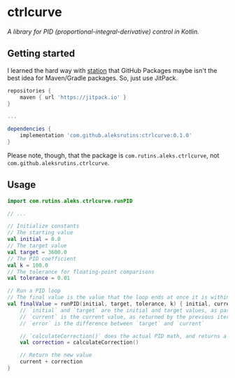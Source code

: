 # ctrlcurve
_A library for PID (proportional-integral-derivative) control in Kotlin._

## Getting started
I learned the hard way with [station](https://github.com/aleksrutins/station) that GitHub Packages maybe isn't the best idea for Maven/Gradle packages. So, just use JitPack.
```groovy
repositories {
    maven { url 'https://jitpack.io' }
}

...

dependencies {
    implementation 'com.github.aleksrutins:ctrlcurve:0.1.0'
}
```
Please note, though, that the package is `com.rutins.aleks.ctrlcurve`, not `com.github.aleksrutins.ctrlcurve`.

## Usage
```kotlin
import com.rutins.aleks.ctrlcurve.runPID

// ...

// Initialize constants
// The starting value
val initial = 0.0
// The target value
val target = 3600.0
// The PID coefficient
val k = 100.0
// The tolerance for floating-point comparisons
val tolerance = 0.01

// Run a PID loop
// The final value is the value that the loop ends at once it is within `tolerance` of the target position. It is not necessarily the same value as the target position.
val finalValue = runPID(initial, target, tolerance, k) { initial, current, target, error ->
    // `initial` and `target` are the initial and target values, as passed in to `runPID`
    // `current` is the current value, as returned by the previous iteration of the loop
    // `error` is the difference between `target` and `current`

    // `calculateCorrection()` does the actual PID math, and returns a correction value to smoothly transition between `target` and `current`.
    val correction = calculateCorrection()

    // Return the new value
    current + correction
}
